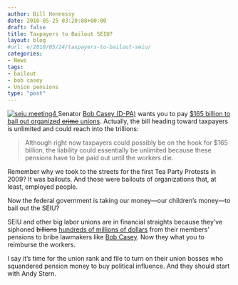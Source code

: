 ```yaml
---
author: Bill Hennessy
date: 2010-05-25 03:20:08+00:00
draft: false
title: Taxpayers to Bailout SEIU?
layout: blog
#url: e/2010/05/24/taxpayers-to-bailout-seiu/
categories:
- News
tags:
- bailout
- bob casey
- Union pensions
type: "post"
---
```


[![seiu meeting4](https://hennessysview.com/wp-content/uploads/2010/05/seiumeeting4_thumb.jpg)
](https://hennessysview.com/wp-content/uploads/2010/05/seiumeeting4.jpg)Senator [Bob Casey (D-PA)](https://casey.senate.gov/contact/) wants you to pay [$165 billion to bail out organized <strike>crime</strike> unions](https://www.foxbusiness.com/personal-finance/2010/05/24/lawmaker-introduces-b-union-pension-bailout/). Actually, the bill heading toward taxpayers is unlimited and could reach into the trillions:

 

>   
> 
> Although right now taxpayers could possibly be on the hook for $165 billion, the liability could essentially be unlimited because these pensions have to be paid out until the workers die.
> 
> 

 

Remember why we took to the streets for the first Tea Party Protests in 2009? It was bailouts. And those were bailouts of organizations that, at least, employed people. 

 

Now the federal government is taking our money—our children’s money—to bail out the SEIU?

 

SEIU and other big labor unions are in financial straights because they’ve siphoned <strike>billions</strike> [hundreds of millions of dollars](https://www.aier.org/research/briefs/1550-obama-thanks-his-friends-government-spending-and-union-support) from their members’ pensions to bribe lawmakers like [Bob Casey](https://casey.senate.gov/contact/). Now they what you to reimburse the workers.

 

I say it’s time for the union rank and file to turn on their union bosses who squandered pension money to buy political influence. And they should start with Andy Stern. 
